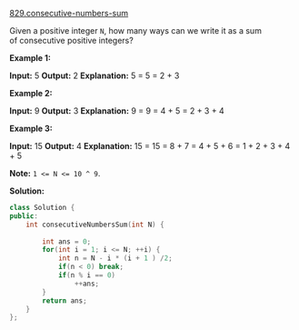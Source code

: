 [829.consecutive-numbers-sum](https://leetcode.com/problems/consecutive-numbers-sum/)  

Given a positive integer `N`, how many ways can we write it as a sum of consecutive positive integers?

**Example 1:**

**Input:** 5
**Output:** 2
**Explanation:** 5 = 5 = 2 + 3

**Example 2:**

**Input:** 9
**Output:** 3
**Explanation:** 9 = 9 = 4 + 5 = 2 + 3 + 4

**Example 3:**

**Input:** 15
**Output:** 4
**Explanation:** 15 = 15 = 8 + 7 = 4 + 5 + 6 = 1 + 2 + 3 + 4 + 5

**Note:** `1 <= N <= 10 ^ 9`.  



**Solution:**  

```cpp
class Solution {
public:
    int consecutiveNumbersSum(int N) {
        
        int ans = 0;
        for(int i = 1; i <= N; ++i) {
            int n = N - i * (i + 1 ) /2;
            if(n < 0) break;
            if(n % i == 0)
                ++ans;
        }
        return ans;
    }
};
```
      